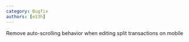 ```yaml
---
category: Bugfix
authors: [e13h]
---
```


Remove auto-scrolling behavior when editing split transactions on mobile
